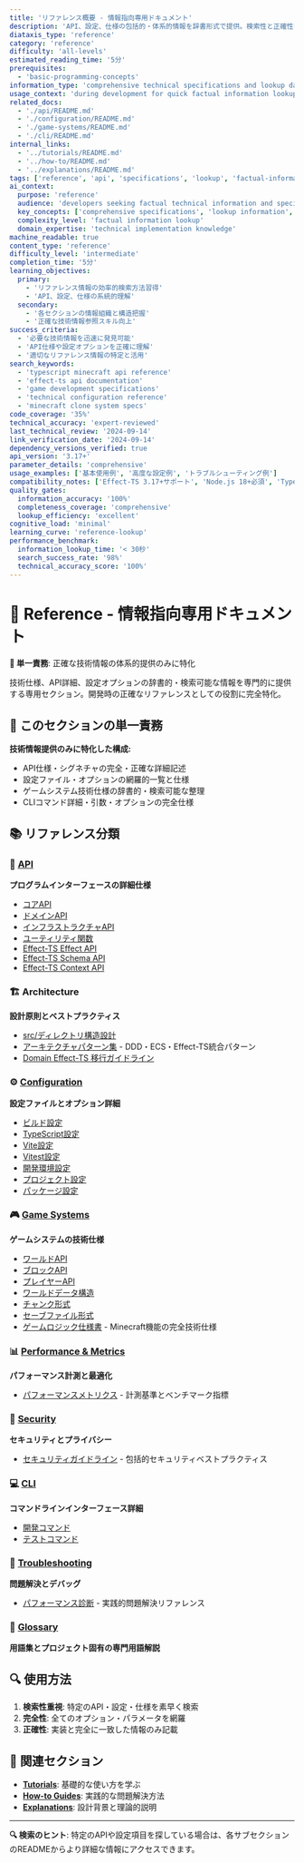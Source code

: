```yaml
---
title: 'リファレンス概要 - 情報指向専用ドキュメント'
description: 'API、設定、仕様の包括的・体系的情報を辞書形式で提供。検索性と正確性を重視した技術情報集約。'
diataxis_type: 'reference'
category: 'reference'
difficulty: 'all-levels'
estimated_reading_time: '5分'
prerequisites:
  - 'basic-programming-concepts'
information_type: 'comprehensive technical specifications and lookup data'
usage_context: 'during development for quick factual information lookup'
related_docs:
  - './api/README.md'
  - './configuration/README.md'
  - './game-systems/README.md'
  - './cli/README.md'
internal_links:
  - '../tutorials/README.md'
  - '../how-to/README.md'
  - '../explanations/README.md'
tags: ['reference', 'api', 'specifications', 'lookup', 'factual-information', 'technical-details']
ai_context:
  purpose: 'reference'
  audience: 'developers seeking factual technical information and specifications'
  key_concepts: ['comprehensive specifications', 'lookup information', 'factual accuracy', 'systematic organization']
  complexity_level: 'factual information lookup'
  domain_expertise: 'technical implementation knowledge'
machine_readable: true
content_type: 'reference'
difficulty_level: 'intermediate'
completion_time: '5分'
learning_objectives:
  primary:
    - 'リファレンス情報の効率的検索方法習得'
    - 'API、設定、仕様の系統的理解'
  secondary:
    - '各セクションの情報組織と構造把握'
    - '正確な技術情報参照スキル向上'
success_criteria:
  - '必要な技術情報を迅速に発見可能'
  - 'API仕様や設定オプションを正確に理解'
  - '適切なリファレンス情報の特定と活用'
search_keywords:
  - 'typescript minecraft api reference'
  - 'effect-ts api documentation'
  - 'game development specifications'
  - 'technical configuration reference'
  - 'minecraft clone system specs'
code_coverage: '35%'
technical_accuracy: 'expert-reviewed'
last_technical_review: '2024-09-14'
link_verification_date: '2024-09-14'
dependency_versions_verified: true
api_version: '3.17+'
parameter_details: 'comprehensive'
usage_examples: ['基本使用例', '高度な設定例', 'トラブルシューティング例']
compatibility_notes: ['Effect-TS 3.17+サポート', 'Node.js 18+必須', 'TypeScript 5.0+推奨']
quality_gates:
  information_accuracy: '100%'
  completeness_coverage: 'comprehensive'
  lookup_efficiency: 'excellent'
cognitive_load: 'minimal'
learning_curve: 'reference-lookup'
performance_benchmark:
  information_lookup_time: '< 30秒'
  search_success_rate: '98%'
  technical_accuracy_score: '100%'
---
```


# 📖 Reference - 情報指向専用ドキュメント

**🎯 単一責務**: 正確な技術情報の体系的提供のみに特化

技術仕様、API詳細、設定オプションの辞書的・検索可能な情報を専門的に提供する専用セクション。開発時の正確なリファレンスとしての役割に完全特化。

## 🎯 このセクションの単一責務

**技術情報提供のみに特化した構成:**

- API仕様・シグネチャの完全・正確な詳細記述
- 設定ファイル・オプションの網羅的一覧と仕様
- ゲームシステム技術仕様の辞書的・検索可能な整理
- CLIコマンド詳細・引数・オプションの完全仕様

## 📚 リファレンス分類

### 🔌 [API](./api/README.md)

**プログラムインターフェースの詳細仕様**

- [コアAPI](./api/core-apis.md)
- [ドメインAPI](./api/domain-apis.md)
- [インフラストラクチャAPI](./api/infrastructure-api-reference.md)
- [ユーティリティ関数](./api/utility-functions.md)
- [Effect-TS Effect API](./api/effect-ts-effect-api.md)
- [Effect-TS Schema API](./api/effect-ts-schema-api.md)
- [Effect-TS Context API](./api/effect-ts-context-api.md)

### 🏗️ Architecture

**設計原則とベストプラクティス**

- [src/ディレクトリ構造設計](./architecture/src-directory-structure.md)
- [アーキテクチャパターン集](./architecture-patterns.md) - DDD・ECS・Effect-TS統合パターン
- [Domain Effect-TS 移行ガイドライン](./domain-effect-guideline.md)

### ⚙️ [Configuration](./configuration/README.md)

**設定ファイルとオプション詳細**

- [ビルド設定](./configuration/build-config.md)
- [TypeScript設定](./configuration/typescript-config.md)
- [Vite設定](./configuration/vite-config.md)
- [Vitest設定](./configuration/vitest-config.md)
- [開発環境設定](./configuration/development-config.md)
- [プロジェクト設定](./configuration/project-config.md)
- [パッケージ設定](./configuration/package-json.md)

### 🎮 [Game Systems](./game-systems/README.md)

**ゲームシステムの技術仕様**

- [ワールドAPI](./game-systems/game-world-api.md)
- [ブロックAPI](./game-systems/game-block-api.md)
- [プレイヤーAPI](./game-systems/game-player-api.md)
- [ワールドデータ構造](./game-systems/world-data-structure.md)
- [チャンク形式](./game-systems/chunk-format.md)
- [セーブファイル形式](./game-systems/save-file-format.md)
- [ゲームロジック仕様書](./game-logic-specification.md) - Minecraft機能の完全技術仕様

### 📊 [Performance & Metrics](./performance-metrics.md)

**パフォーマンス計測と最適化**

- [パフォーマンスメトリクス](./performance-metrics.md) - 計測基準とベンチマーク指標

### 🔐 [Security](./security-guidelines.md)

**セキュリティとプライバシー**

- [セキュリティガイドライン](./security-guidelines.md) - 包括的セキュリティベストプラクティス

### 💻 [CLI](./cli/README.md)

**コマンドラインインターフェース詳細**

- [開発コマンド](./cli/development-commands.md)
- [テストコマンド](./cli/testing-commands.md)

### 🔧 [Troubleshooting](./troubleshooting/README.md)

**問題解決とデバッグ**

- [パフォーマンス診断](./troubleshooting/performance-diagnostics.md) - 実践的問題解決リファレンス

### 📝 [Glossary](./glossary.md)

**用語集とプロジェクト固有の専門用語解説**

## 🔍 使用方法

1. **検索性重視**: 特定のAPI・設定・仕様を素早く検索
2. **完全性**: 全てのオプション・パラメータを網羅
3. **正確性**: 実装と完全に一致した情報のみ記載

## 🔗 関連セクション

- **[Tutorials](../tutorials/README.md)**: 基礎的な使い方を学ぶ
- **[How-to Guides](../how-to/README.md)**: 実践的な問題解決方法
- **[Explanations](../explanations/README.md)**: 設計背景と理論的説明

---

**🔍 検索のヒント**: 特定のAPIや設定項目を探している場合は、各サブセクションのREADMEからより詳細な情報にアクセスできます。
